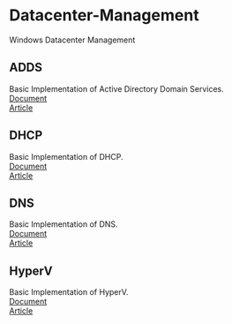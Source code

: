 # Datacenter-Management
Windows Datacenter Management

## ADDS
  Basic Implementation of Active Directory Domain Services. \
  [Document](/ADDS) \
  [Article](https://jadhusan-s.medium.com/active-directory-domain-services-30c46c20401d)

## DHCP
  Basic Implementation of DHCP. \
  [Document](/DHCP) \
  [Article]()

## DNS
  Basic Implementation of DNS. \
  [Document](/DNS) \
  [Article]()

## HyperV
  Basic Implementation of HyperV. \
  [Document](/HyperV) \
  [Article]()
